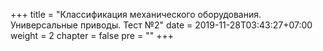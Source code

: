 +++
title = "Классификация механического оборудования. Универсальные приводы. Тест №2"
date = 2019-11-28T03:43:27+07:00
weight = 2
chapter = false
pre = ""
+++